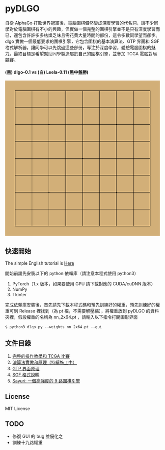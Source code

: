 # pyDLGO

自從 AlphaGo 打敗世界冠軍後，電腦圍棋儼然變成深度學習的代名詞，讓不少同學對於電腦圍棋有不小的興趣，但實做一個完整的圍棋引擎並不是只有深度學習而已，還包含許許多多枯燥乏味且需花費大量時間的部份，這令多數同學望而卻步。dlgo 實做一個最低要求的圍棋引擎，它包含圍棋的基本演算法、GTP 界面和 SGF 格式解析器，讓同學可以先跳過這些部份，專注於深度學習，體驗電腦圍棋的魅力。最終目標是希望幫助同學製造屬於自己的圍棋引擎，並參加 TCGA 電腦對局競賽。

#### (黑) dlgo-0.1 vs (白) Leela-0.11 (黑中盤勝) 
![vs_leela](https://github.com/CGLemon/pyDLGO/blob/master/img/dlgo_vs_leela.gif)

## 快速開始

The simple English tutorial is [Here](https://github.com/CGLemon/pyDLGO/blob/master/docs/English.md)

開始前請先安裝以下的 python 依賴庫（請注意本程式使用 python3）
1. PyTorch（1.x 版本，如果要使用 GPU 請下載對應的 CUDA/cuDNN 版本）
2. NumPy
3. Tkinter

完成依賴庫安裝後，首先請先下載本程式碼和預先訓練好的權重，預先訓練好的權重可到 Release 裡找到（為 pt 檔，不需要解壓縮），將權重放到 pyDLGO 的資料夾裡，假設權重的名稱為 nn_2x64.pt ，請輸入以下指令打開圖形界面

    $ python3 dlgo.py --weights nn_2x64.pt --gui

## 文件目錄
1. [完整的操作教學和 TCGA 比賽](https://github.com/CGLemon/pyDLGO/blob/master/docs/Tutorial.md)
2. [演算法實做和原理（持續施工中）](https://github.com/CGLemon/pyDLGO/blob/master/docs/Methods.md)
3. [GTP 界面原理](https://github.com/CGLemon/pyDLGO/blob/master/docs/dlgoGTP.md)
4. [SGF 格式說明](https://github.com/CGLemon/pyDLGO/blob/master/docs/SmartGameFormat.md)
5. [Sayuri: 一個高強度的 9 路圍棋引擎](https://github.com/CGLemon/Sayuri)

## License

MIT License

## TODO
* 修復 GUI 的 bug 並優化之
* 訓練十九路權重
